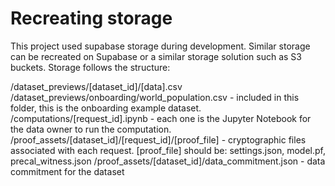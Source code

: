 # Recreating storage

This project used supabase storage during development. Similar storage can be recreated on Supabase or a similar storage solution such as S3 buckets. Storage follows the structure:

/dataset_previews/[dataset_id]/[data].csv
/dataset_previews/onboarding/world_population.csv - included in this folder, this is the onboarding example dataset.
/computations/[request_id].ipynb - each one is the Jupyter Notebook for the data owner to run the computation.
/proof_assets/[dataset_id]/[request_id]/[proof_file] - cryptographic files associated with each request. [proof_file] should be: settings.json, model.pf, precal_witness.json
/proof_assets/[dataset_id]/data_commitment.json - data commitment for the dataset